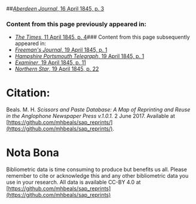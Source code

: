 ##[*Aberdeen Journal*, 16 April 1845, p. 3](https://mhbeals.github.io/sap_html/Aberdeen-Journal/Aberdeen-Journal-16-April-1845-p-3)

### Content from this page previously appeared in:
+ [*The Times*, 11 April 1845, p. 4](https://mhbeals.github.io/sap_html/The-Times/The-Times-11-April-1845-p-4)### Content from this page subsequently appeared in:
+ [*Freeman's Journal*, 19 April 1845, p. 1](https://mhbeals.github.io/sap_html/Freeman's-Journal/Freeman's-Journal-19-April-1845-p-1)
+ [*Hampshire Portsmouth Telegraph*, 19 April 1845, p. 1](https://mhbeals.github.io/sap_html/Hampshire-Portsmouth-Telegraph/Hampshire-Portsmouth-Telegraph-19-April-1845-p-1)
+ [*Examiner*, 19 April 1845, p. 11](https://mhbeals.github.io/sap_html/Examiner/Examiner-19-April-1845-p-11)
+ [*Northern Star*, 19 April 1845, p. 22](https://mhbeals.github.io/sap_html/Northern-Star/Northern-Star-19-April-1845-p-22)
                    
# Citation: 

Beals. M. H. *Scissors and Paste Database: A Map of Reprinting and Reuse in the Anglophone Newspaper Press v.1.0.1.* 2 June 2017. Available at [https://github.com/mhbeals/sap_reprints/](https://github.com/mhbeals/sap_reprints/). 
                    
# Nota Bona

Bibliometric data is time consuming to produce but benefits us all. Please remember to cite or acknowledge this and any other bibliometric data you use in your research. All data is available CC-BY 4.0 at [https://github.com/mhbeals/sap_reprints](https://github.com/mhbeals/sap_reprints)